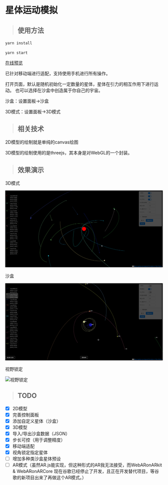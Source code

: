 # 星体运动模拟

>## 使用方法

`yarn install`

`yarn start`

[在线预览](https://public.zkytech.top/stars/index.html)

已针对移动端进行适配，支持使用手机进行所有操作。

打开页面，默认是随机初始化一定数量的星体，星体在引力的相互作用下进行运动。
也可以选择在沙盒中创造属于你自己的宇宙。

沙盒：设置面板->沙盒

3D模式：设置面板->3D模式

>## 相关技术

2D模型的绘制就是单纯的canvas绘图

3D模型的绘制使用的是threejs，其本身是对WebGL的一个封装。

>## 效果演示

3D模式

![3D](preview/3D.gif)

沙盒

![沙盒](preview/沙盒.gif)

视野锁定

![视野锁定](preview/视野锁定.gif)


>## TODO

- [X] 2D模型
- [X] 完善控制面板
- [X] 添加自定义星体（沙盒）
- [X] 3D模型
- [X] 导入/导出沙盒数据（JSON）
- [X] 步长可控（用于调整精度）
- [X] 移动端适配
- [X] 视角锁定指定星体
- [ ] 增加多种类沙盒星体预设
- [ ] AR模式（虽然AR.js能实现，但这种形式的AR我无法接受，而WebARonARkit & WebARonARCore 现在谷歌已经停止了开发，且正在开发替代项目，等谷歌的新项目出来了再做这个AR模式。）
